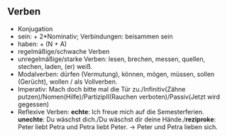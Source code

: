 ## Verben
- Konjugation
- sein: + 2*Nominativ; Verbindungen: beisammen sein
- haben: + (N + A)
- regelmäßige/schwache Verben
- unregelmäßige/starke Verben: lesen, brechen, messen, quellen, stechen, laden, (er) weiß.
- Modalverben: dürfen (Vermutung), können, mögen, müssen, sollen (Gerücht), wollen / als Vollverben.
- Imperativ: Mach doch bitte mal die Tür zu./Infinitiv(Zähne putzen)/Nomen(Hilfe)/PartizipII(Rauchen verboten)/Passiv(Jetzt wird gegessen)
- Reflexive Verben: **echte**: Ich freue mich auf die Semesterferien. **unechte**: Du wäschst dich./Du wäschst dir deine Hände./**reziproke**: Peter liebt Petra und Petra liebt Peter. -> Peter und Petra lieben sich.
